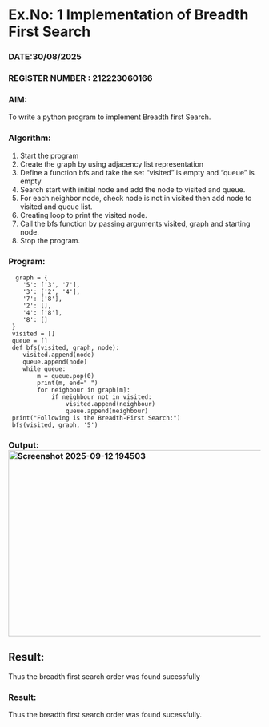 # Ex.No: 1  Implementation of Breadth First Search 
### DATE:30/08/2025                                                                            
### REGISTER NUMBER : 212223060166
### AIM: 
To write a python program to implement Breadth first Search. 
### Algorithm:
1. Start the program
2. Create the graph by using adjacency list representation
3. Define a function bfs and take the set “visited” is empty and “queue” is empty
4. Search start with initial node and add the node to visited and queue.
5. For each neighbor node, check node is not in visited then add node to visited and queue list.
6.  Creating loop to print the visited node.
7.   Call the bfs function by passing arguments visited, graph and starting node.
8.   Stop the program.
### Program:
```
  graph = {
    '5': ['3', '7'],
    '3': ['2', '4'],
    '7': ['8'],
    '2': [],
    '4': ['8'],
    '8': []
 }
 visited = []
 queue = []
 def bfs(visited, graph, node):
    visited.append(node)
    queue.append(node)
    while queue:
        m = queue.pop(0)
        print(m, end=" ")
        for neighbour in graph[m]:
            if neighbour not in visited:
                visited.append(neighbour)
                queue.append(neighbour)
 print("Following is the Breadth-First Search:")
 bfs(visited, graph, '5')
```
### Output:<img width="1866" height="372" alt="Screenshot 2025-09-12 194503" src="https://github.com/user-attachments/assets/271d2f9f-a229-45dd-8371-6caf4a96a0b5" />
## Result:
Thus the breadth first search order was found sucessfully




### Result:
Thus the breadth first search order was found sucessfully.
